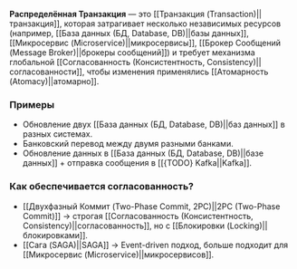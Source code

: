 **Распределённая Транзакция** — это [[Транзакция (Transaction)||транзакция]], которая затрагивает несколько независимых ресурсов (например, [[База данных (БД, Database, DB)||базы данных]], [[Микросервис (Microservice)||микросервисы]], [[Брокер Сообщений (Message Broker)||брокеры сообщений]]) и требует механизма глобальной [[Согласованность (Консистентность, Consistency)||согласованности]], чтобы изменения применялись [[Атомарность (Atomacy)||атомарно]].


### Примеры

- Обновление двух [[База данных (БД, Database, DB)||баз данных]] в разных системах.
- Банковский перевод между двумя разными банками.
- Обновление данных в [[База данных (БД, Database, DB)||базе данных]] + отправка сообщения в [[{TODO} Kafka||Kafka]].


### Как обеспечивается согласованность?

- [[Двухфазный Коммит (Two-Phase Commit, 2PC)||2PC (Two-Phase Commit)]] → строгая [[Согласованность (Консистентность, Consistency)||согласованность]], но с [[Блокировки (Locking)||блокировками]].
- [[Сага (SAGA)||SAGA]] → Event-driven подход, больше подходит для [[Микросервис (Microservice)||микросервисов]].